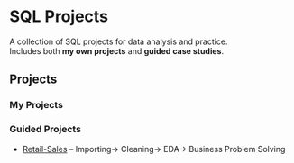 # SQL Projects

A collection of SQL projects for data analysis and practice.  
Includes both **my own projects** and **guided case studies**.

## Projects

### My Projects

### Guided Projects
- [Retail-Sales](https://github.com/ZoreNikhilGanpat/SQL---Projects/tree/74e4945a7079f164a84c85b99ce6005248ef9f02/guided-projects/retail-sales-analysis) – Importing-> Cleaning-> EDA-> Business Problem Solving


